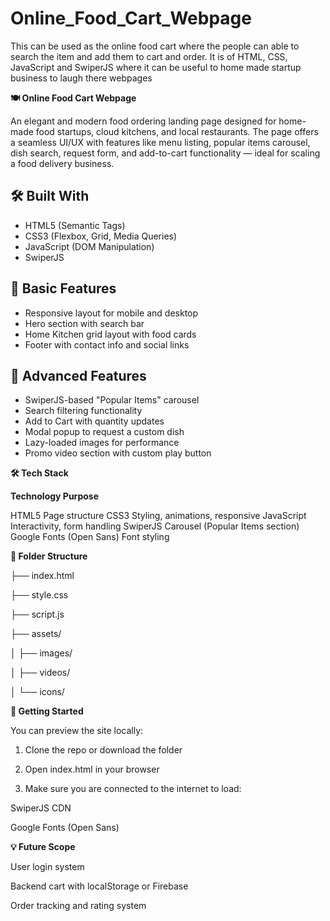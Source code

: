 # Online_Food_Cart_Webpage
This can be used as the online food cart where the people can able to search the item and add them to cart and order. It is of HTML, CSS, JavaScript and SwiperJS where it can be useful to home made startup business to laugh there webpages



**🍽 Online Food Cart Webpage**

An elegant and modern food ordering landing page designed for home-made food startups, cloud kitchens, and local restaurants. The page offers a seamless UI/UX with features like menu listing, popular items carousel, dish search, request form, and add-to-cart functionality — ideal for scaling a food delivery business.


## 🛠 Built With
- HTML5 (Semantic Tags)
- CSS3 (Flexbox, Grid, Media Queries)
- JavaScript (DOM Manipulation)
- SwiperJS


## 🔧 Basic Features
- Responsive layout for mobile and desktop
- Hero section with search bar
- Home Kitchen grid layout with food cards
- Footer with contact info and social links

## 🧠 Advanced Features
- SwiperJS-based "Popular Items" carousel
- Search filtering functionality
- Add to Cart with quantity updates
- Modal popup to request a custom dish
- Lazy-loaded images for performance
- Promo video section with custom play button



**🛠 Tech Stack**

**Technology	                   Purpose**

HTML5	                       Page structure
CSS3	                       Styling, animations, responsive
JavaScript	                 Interactivity, form handling
SwiperJS	                   Carousel (Popular Items section)
Google Fonts (Open Sans)	   Font styling



**📁 Folder Structure**

├── index.html

├── style.css

├── script.js

├── assets/

│   ├── images/

│   ├── videos/

│   └── icons/



**🚀 Getting Started**

You can preview the site locally:

1. Clone the repo or download the folder

2. Open index.html in your browser

3. Make sure you are connected to the internet to load:

SwiperJS CDN

Google Fonts (Open Sans)


**💡 Future Scope**

User login system

Backend cart with localStorage or Firebase

Order tracking and rating system
